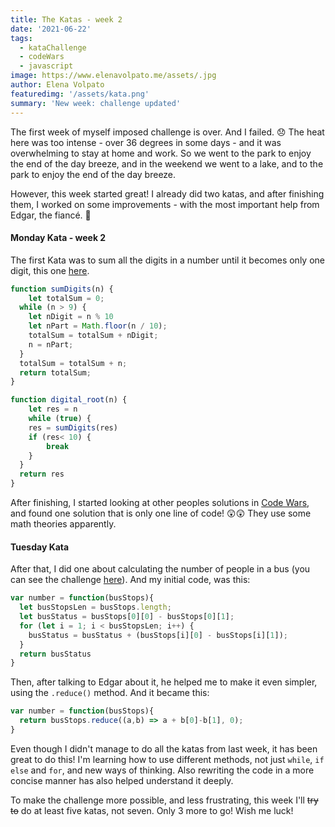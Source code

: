 ```yaml
---
title: The Katas - week 2
date: '2021-06-22'
tags: 
  - kataChallenge
  - codeWars
  - javascript
image: https://www.elenavolpato.me/assets/.jpg
author: Elena Volpato
featuredimg: '/assets/kata.png'
summary: 'New week: challenge updated'
---
```


The first week of myself imposed challenge is over. And I failed. 😞 The heat here was too intense - over 36 degrees in some days - and it was overwhelming to stay at home and work. So we went to the park to enjoy the end of the day breeze, and in the weekend we went to a lake, and to the park to enjoy the end of the day breeze. 

However, this week started great! I already did two katas, and after finishing them, I worked on some improvements - with the most important help from Edgar, the fiancé. 💜

#### Monday Kata - week 2
The first Kata was to sum all the digits in a number until it becomes only one digit, this one [here](https://www.codewars.com/kata/541c8630095125aba6000c00). 

``` javascript
function sumDigits(n) {
	let totalSum = 0;
  while (n > 9) {
    let nDigit = n % 10
    let nPart = Math.floor(n / 10);
    totalSum = totalSum + nDigit;
    n = nPart;    	
  }
  totalSum = totalSum + n; 
  return totalSum;
}

function digital_root(n) {
	let res = n
	while (true) {
  	res = sumDigits(res)
    if (res< 10) {
    	break
    }
  }
  return res
}
```

After finishing, I started looking at other peoples solutions in [Code Wars](https://www.codewars.com/), and found one solution that is only one line of code! 😲😲 They use some math theories apparently.

#### Tuesday Kata
After that, I did one about calculating the number of people in a bus (you can see the challenge [here](https://www.codewars.com/kata/5648b12ce68d9daa6b000099)). And my initial code, was this:

``` javascript
var number = function(busStops){
  let busStopsLen = busStops.length;
  let busStatus = busStops[0][0] - busStops[0][1];
  for (let i = 1; i < busStopsLen; i++) {
    busStatus = busStatus + (busStops[i][0] - busStops[i][1]);    
  }
  return busStatus
}
```

Then, after talking to Edgar about it, he helped me to make it even simpler, using the `.reduce()` method. And it became this:

``` javascript
var number = function(busStops){
  return busStops.reduce((a,b) => a + b[0]-b[1], 0);
}
```

Even though I didn't manage to do all the katas from last week, it has been great to do this! I'm learning how to use different methods, not just `while`, `if else` and `for`, and new ways of thinking. Also rewriting the code in a more concise manner has also helped understand it deeply. 

To make the challenge more possible, and less frustrating, this week I'll ~~try to~~ do at least five katas, not seven. Only 3 more to go! Wish me luck!